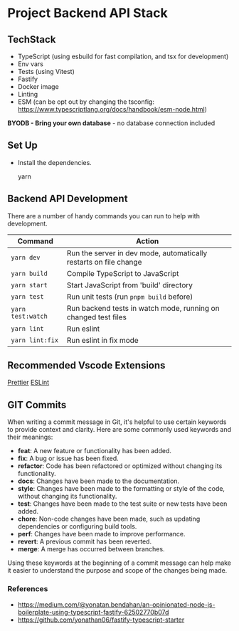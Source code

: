 # Project Backend API Stack

## TechStack

- TypeScript (using esbuild for fast compilation, and tsx for development)
- Env vars
- Tests (using Vitest)
- Fastify
- Docker image
- Linting
- ESM (can be opt out by changing the tsconfig: https://www.typescriptlang.org/docs/handbook/esm-node.html)

**BYODB - Bring your own database** - no database connection included

## Set Up

- Install the dependencies.

  yarn

## Backend API Development

There are a number of handy commands you can run to help with development.

| Command           | Action                                                            |
| ----------------- | ----------------------------------------------------------------- |
| `yarn dev`        | Run the server in dev mode, automatically restarts on file change |
| `yarn build`      | Compile TypeScript to JavaScript                                  |
| `yarn start`      | Start JavaScript from 'build' directory                           |
| `yarn test`       | Run unit tests (run `pnpm build` before)                          |
| `yarn test:watch` | Run backend tests in watch mode, running on changed test files    |
| `yarn lint`       | Run eslint                                                        |
| `yarn lint:fix`   | Run eslint in fix mode                                            |

## Recommended Vscode Extensions

[Prettier](https://marketplace.visualstudio.com/items?itemName=esbenp.prettier-vscode)
[ESLint](https://marketplace.visualstudio.com/items?itemName=dbaeumer.vscode-eslint)

## GIT Commits

When writing a commit message in Git, it's helpful to use certain keywords to provide context and clarity. Here are some commonly used keywords and their meanings:

- **feat**: A new feature or functionality has been added.
- **fix**: A bug or issue has been fixed.
- **refactor**: Code has been refactored or optimized without changing its functionality.
- **docs**: Changes have been made to the documentation.
- **style**: Changes have been made to the formatting or style of the code, without changing its functionality.
- **test**: Changes have been made to the test suite or new tests have been added.
- **chore**: Non-code changes have been made, such as updating dependencies or configuring build tools.
- **perf**: Changes have been made to improve performance.
- **revert**: A previous commit has been reverted.
- **merge**: A merge has occurred between branches.

Using these keywords at the beginning of a commit message can help make it easier to understand the purpose and scope of the changes being made.

### References
- https://medium.com/@yonatan.bendahan/an-opinionated-node-js-boilerplate-using-typescript-fastify-62502770b07d
- https://github.com/yonathan06/fastify-typescript-starter
